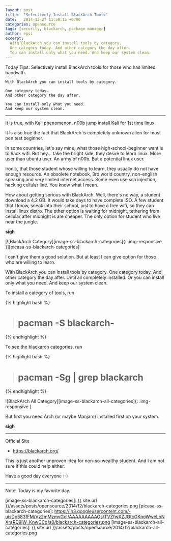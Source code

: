 ```yaml
---
layout: post
title:  "Selectively Install BlackArch Tools"
date:   2014-12-27 11:58:15 +0700
categories: opensource
tags: [security, blackarch, package manager]
author: epsi
excerpt:
  With BlackArch you can install tools by category.
  One category today. And other category the day after.
  You can install only what you need. And keep our system clean.
---
```


Today Tips: Selectively install BlackArch tools for those who has limited bandwith.

	With BlackArch you can install tools by category.

	One category today.
	And other category the day after.

	You can install only what you need.
	And keep our system clean.

-- -- --

It is true, with Kali phenomenon, n00b jump install Kali for 1st time linux.

It is also true the fact that BlackArch is completely unknown alien for most pen test beginner.

In some countries, let's say mine, what those high-school-beginner want is to hack wifi.  But hey... take the bright side, they desire to learn linux. More user than ubuntu user. An army of n00b. But a potential linux user.

Ironic, that those student whose willing to learn, they usually do not have enough resource. An obsolete notebook, 3rd world country, non-english speaking and very limited internet access. Some even use ssh injection, hacking cellular line. You know what I mean.

How about getting serious with BlackArch. Well, there's no way, a student download a 4.2 GB. It would take days to have complete ISO. A few student that I know, sneak into their school, just to have a free wifi, so they can install linux distro. The other option is waiting for midnight, tethering from cellular after midnight is are cheaper. The only option for student who live near the jungle.

**sigh**

[![BlackArch Category][image-ss-blackarch-categories]{: .img-responsive }][picasa-ss-blackarch-categories]

I can't give them a good solution. But at least I can give option for those who are willing to learn.

With BlackArch you can install tools by category. One category today. And other category the day after. Until all completely installed. Or you can install only what you need. And keep our system clean.

To install a category of tools, run

{% highlight bash %}
># pacman -S blackarch-<category>
{% endhighlight %}

To see the blackarch categories, run

{% highlight bash %}
># pacman -Sg | grep blackarch
{% endhighlight %}

![BlackArch All Category][image-ss-blackarch-all-categories]{: .img-responsive }

But first you need Arch (or maybe Manjaro) installed first on your system.

**sigh**

-- -- --

Official Site

* <https://blackarch.org/>

This is just another unproven idea for non-so-wealthy student.
And I am not sure if this could help either.

Have a good day everyone :-)

-- -- --

Note: Today is my favorite day.




[image-ss-blackarch-categories]: {{ site.url }}/assets/posts/opensource/2014/12/blackarch-categories.png
[picasa-ss-blackarch-categories]: https://lh3.googleusercontent.com/-uisDp583fFM/Vz2mMzmvGcI/AAAAAAAAAOs/TVZfwXZJOtcGKnoWweLoNXraRD9jW_KnwCCo/s0/blackarch-categories.png
[image-ss-blackarch-all-categories]: {{ site.url }}/assets/posts/opensource/2014/12/blackarch-all-categories.png

